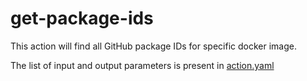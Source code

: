 # get-package-ids

This action will find all GitHub package IDs for specific docker image.

The list of input and output parameters is present in [action.yaml](/action.yml)